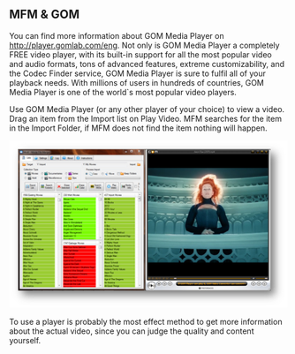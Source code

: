 ## MFM & GOM

You can find more information about GOM Media Player on http://player.gomlab.com/eng.  Not only is GOM Media Player a completely FREE video player, with its built-in support for all the most popular video and audio formats, tons of advanced features, extreme customizability, and the Codec Finder service, GOM Media Player is sure to fulfil all of your playback needs. With millions of users in hundreds of countries, GOM Media Player is one of the world`s most popular video players.

Use GOM Media Player (or any other player of your choice) to view a video.  Drag an item from the Import list on Play Video.  MFM searches for the item in the Import Folder, if MFM does not find the item nothing will happen.

[![MFM & GOM](../images/MFM_GOM.jpg)](../images/MFM_GOM.jpg)

To use a player is probably the most effect method to get more information about the actual video, since you can judge the quality and content yourself.
